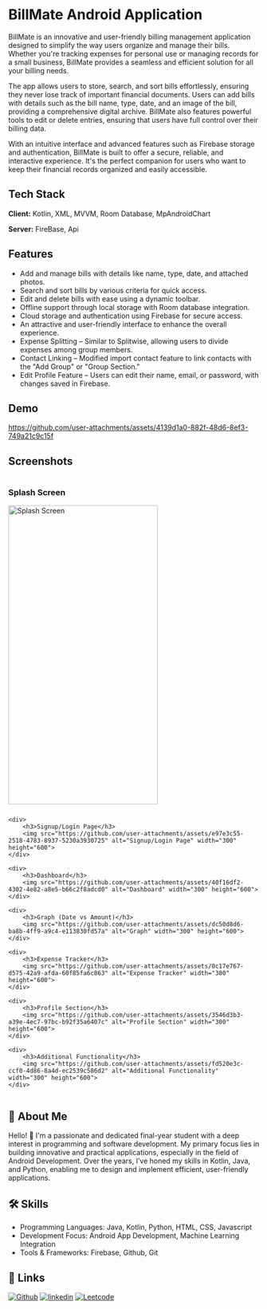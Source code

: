 
# BillMate Android Application

BillMate is an innovative and user-friendly billing management application designed to simplify the way users organize and manage their bills. Whether you're tracking expenses for personal use or managing records for a small business, BillMate provides a seamless and efficient solution for all your billing needs.

The app allows users to store, search, and sort bills effortlessly, ensuring they never lose track of important financial documents. Users can add bills with details such as the bill name, type, date, and an image of the bill, providing a comprehensive digital archive. BillMate also features powerful tools to edit or delete entries, ensuring that users have full control over their billing data.

With an intuitive interface and advanced features such as Firebase storage and authentication, BillMate is built to offer a secure, reliable, and interactive experience. It's the perfect companion for users who want to keep their financial records organized and easily accessible.




## Tech Stack

**Client:** Kotlin, XML, MVVM, Room Database, MpAndroidChart

**Server:** FireBase, Api


## Features

- Add and manage bills with details like name, type, date, and attached photos.
- Search and sort bills by various criteria for quick access.
- Edit and delete bills with ease using a dynamic toolbar.
- Offline support through local storage with Room database integration.
- Cloud storage and authentication using Firebase for secure access.
- An attractive and user-friendly interface to enhance the overall experience.
- Expense Splitting – Similar to Splitwise, allowing users to divide expenses among group members.
- Contact Linking – Modified import contact feature to link contacts with the "Add Group" or "Group Section."
- Edit Profile Feature – Users can edit their name, email, or password, with changes saved in Firebase.



## Demo

https://github.com/user-attachments/assets/4139d1a0-882f-48d6-8ef3-749a21c9c15f



## Screenshots

<div style="display: flex; flex-wrap: wrap; gap: 10px;">
    <div>
        <h3>Splash Screen</h3>
        <img src="https://github.com/user-attachments/assets/2ef67043-edfd-4af5-94b6-23837bfeab57" alt="Splash Screen" width="300" height="600">
    </div>

    <div>
        <h3>Signup/Login Page</h3>
        <img src="https://github.com/user-attachments/assets/e97e3c55-2518-4783-8937-5230a3930725" alt="Signup/Login Page" width="300" height="600">
    </div>

    <div>
        <h3>Dashboard</h3>
        <img src="https://github.com/user-attachments/assets/40f16df2-4302-4e82-a8e5-b66c2f8adcd0" alt="Dashboard" width="300" height="600">
    </div>

    <div>
        <h3>Graph (Date vs Amount)</h3>
        <img src="https://github.com/user-attachments/assets/dc50d8d6-ba8b-4ff9-a9c4-e113830fd57a" alt="Graph" width="300" height="600">
    </div>

    <div>
        <h3>Expense Tracker</h3>
        <img src="https://github.com/user-attachments/assets/0c17e767-d575-42a9-afda-60f85fa6c863" alt="Expense Tracker" width="300" height="600">
    </div>

    <div>
        <h3>Profile Section</h3>
        <img src="https://github.com/user-attachments/assets/3546d3b3-a39e-4ec7-97bc-b92f35a6407c" alt="Profile Section" width="300" height="600">
    </div>

    <div>
        <h3>Additional Functionality</h3>
        <img src="https://github.com/user-attachments/assets/fd520e3c-ccf0-4d86-8a4d-ec2539c586d2" alt="Additional Functionality" width="300" height="600">
    </div>
</div>





## 🚀 About Me
Hello! 👋 I'm a passionate and dedicated final-year student with a deep interest in programming and software development. My primary focus lies in building innovative and practical applications, especially in the field of Android Development. Over the years, I’ve honed my skills in Kotlin, Java, and Python, enabling me to design and implement efficient, user-friendly applications.



## 🛠 Skills
- Programming Languages: Java, Kotlin, Python, HTML, CSS, Javascript
- Development Focus: Android App Development, Machine Learning Integration
- Tools & Frameworks: Firebase, Github, Git


## 🔗 Links
[![Github](https://img.shields.io/badge/my_github-000?style=for-the-badge&logo=ko-fi&logoColor=white)](https://github.com/dalima6267)
[![linkedin](https://img.shields.io/badge/linkedin-0A66C2?style=for-the-badge&logo=linkedin&logoColor=white)](https://www.linkedin.com/in/dalima-sahu)
[![Leetcode](https://img.shields.io/badge/leetcode-1DA1F2?style=for-the-badge&logo=twitter&logoColor=white)](https://leetcode.com/u/dalima62657/)

